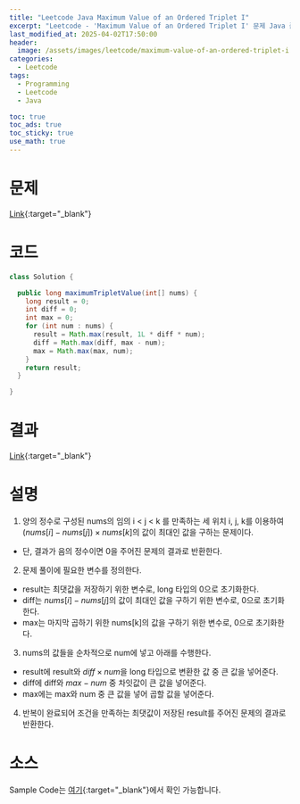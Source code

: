 ```yaml
---
title: "Leetcode Java Maximum Value of an Ordered Triplet I"
excerpt: "Leetcode - 'Maximum Value of an Ordered Triplet I' 문제 Java 풀이"
last_modified_at: 2025-04-02T17:50:00
header:
  image: /assets/images/leetcode/maximum-value-of-an-ordered-triplet-i.png
categories:
  - Leetcode
tags:
  - Programming
  - Leetcode
  - Java

toc: true
toc_ads: true
toc_sticky: true
use_math: true
---
```

# 문제
[Link](https://leetcode.com/problems/maximum-value-of-an-ordered-triplet-i/){:target="_blank"}

# 코드
```java
class Solution {

  public long maximumTripletValue(int[] nums) {
    long result = 0;
    int diff = 0;
    int max = 0;
    for (int num : nums) {
      result = Math.max(result, 1L * diff * num);
      diff = Math.max(diff, max - num);
      max = Math.max(max, num);
    }
    return result;
  }

}
```

# 결과
[Link](https://leetcode.com/problems/maximum-value-of-an-ordered-triplet-i/submissions/1594169690/){:target="_blank"}

# 설명
1. 양의 정수로 구성된 nums의 임의 i < j < k 를 만족하는 세 위치 i, j, k를 이용하여 $(nums[i] - nums[j]) \times nums[k]$의 값이 최대인 값을 구하는 문제이다.
- 단, 결과가 음의 정수이면 0을 주어진 문제의 결과로 반환한다.

2. 문제 풀이에 필요한 변수를 정의한다.
- result는 최댓값을 저장하기 위한 변수로, long 타입의 0으로 초기화한다.
- diff는 $nums[i] - nums[j]$의 값이 최대인 값을 구하기 위한 변수로, 0으로 초기화한다.
- max는 마지막 곱하기 위한 nums[k]의 값을 구하기 위한 변수로, 0으로 초기화한다.

3. nums의 값들을 순차적으로 num에 넣고 아래를 수행한다.
- result에 result와 $diff \times num$을 long 타입으로 변환한 값 중 큰 값을 넣어준다.
- diff에 diff와 $max - num$ 중 차잇값이 큰 값을 넣어준다.
- max에는 max와 num 중 큰 값을 넣어 곱할 값을 넣어준다.

4. 반복이 완료되어 조건을 만족하는 최댓값이 저장된 result를 주어진 문제의 결과로 반환한다.

# 소스
Sample Code는 [여기](https://github.com/GracefulSoul/leetcode/blob/master/src/main/java/gracefulsoul/problems/MaximumValueOfAnOrderedTripletI.java){:target="_blank"}에서 확인 가능합니다.